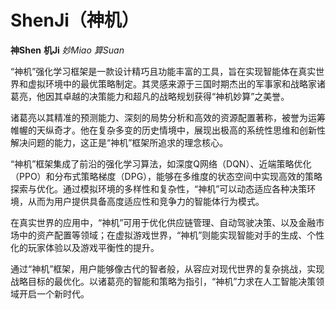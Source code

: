 # ShenJi（神机）


**神Shen** **机Ji**  *妙Miao* *算Suan*


“神机”强化学习框架是一款设计精巧且功能丰富的工具，旨在实现智能体在真实世界和虚拟环境中的最优策略制定。其灵感来源于三国时期杰出的军事家和战略家诸葛亮，他因其卓越的决策能力和超凡的战略规划获得“神机妙算”之美誉。

诸葛亮以其精准的预测能力、深刻的局势分析和高效的资源配置著称，被誉为运筹帷幄的天纵奇才。他在复杂多变的历史情境中，展现出极高的系统性思维和创新性解决问题的能力，这正是“神机”框架所追求的理念核心。

“神机”框架集成了前沿的强化学习算法，如深度Q网络（DQN）、近端策略优化（PPO）和分布式策略梯度（DPG），能够在多维度的状态空间中实现高效的策略探索与优化。通过模拟环境的多样性和复杂性，“神机”可以动态适应各种决策环境，从而为用户提供具备高度适应性和竞争力的智能体行为模式。

在真实世界的应用中，“神机”可用于优化供应链管理、自动驾驶决策、以及金融市场中的资产配置等领域；在虚拟游戏世界，“神机”则能实现智能对手的生成、个性化的玩家体验以及游戏平衡性的提升。

通过“神机”框架，用户能够像古代的智者般，从容应对现代世界的复杂挑战，实现战略目标的最优化。以诸葛亮的智能和策略为指引，“神机”力求在人工智能决策领域开启一个新时代。
